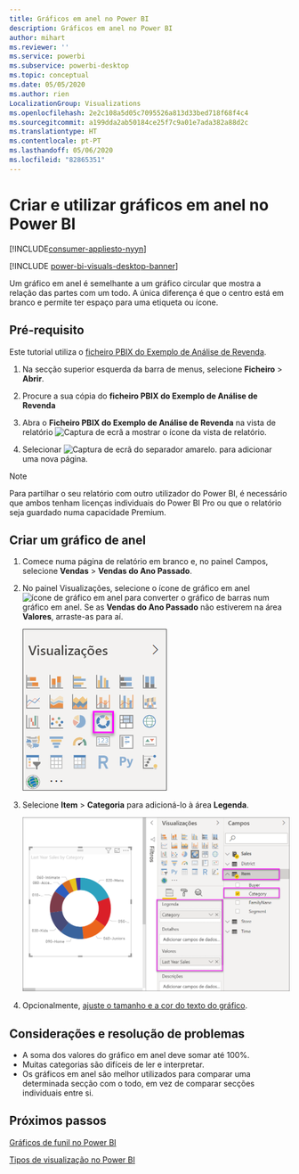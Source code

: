 ```yaml
---
title: Gráficos em anel no Power BI
description: Gráficos em anel no Power BI
author: mihart
ms.reviewer: ''
ms.service: powerbi
ms.subservice: powerbi-desktop
ms.topic: conceptual
ms.date: 05/05/2020
ms.author: rien
LocalizationGroup: Visualizations
ms.openlocfilehash: 2e2c108a5d05c7095526a813d33bed718f68f4c4
ms.sourcegitcommit: a199dda2ab50184ce25f7c9a01e7ada382a88d2c
ms.translationtype: HT
ms.contentlocale: pt-PT
ms.lasthandoff: 05/06/2020
ms.locfileid: "82865351"
---
```

# <a name="create-and-use-doughnut-charts-in-power-bi"></a>Criar e utilizar gráficos em anel no Power BI

[!INCLUDE[consumer-appliesto-nyyn](../includes/consumer-appliesto-nyyn.md)]

[!INCLUDE [power-bi-visuals-desktop-banner](../includes/power-bi-visuals-desktop-banner.md)]

Um gráfico em anel é semelhante a um gráfico circular que mostra a relação das partes com um todo. A única diferença é que o centro está em branco e permite ter espaço para uma etiqueta ou ícone.

## <a name="prerequisite"></a>Pré-requisito

Este tutorial utiliza o [ficheiro PBIX do Exemplo de Análise de Revenda](https://download.microsoft.com/download/9/6/D/96DDC2FF-2568-491D-AAFA-AFDD6F763AE3/Retail%20Analysis%20Sample%20PBIX.pbix).

1. Na secção superior esquerda da barra de menus, selecione **Ficheiro** > **Abrir**.
   
2. Procure a sua cópia do **ficheiro PBIX do Exemplo de Análise de Revenda**

1. Abra o **Ficheiro PBIX do Exemplo de Análise de Revenda** na vista de relatório ![Captura de ecrã a mostrar o ícone da vista de relatório](media/power-bi-visualization-kpi/power-bi-report-view.png).

1. Selecionar ![Captura de ecrã do separador amarelo.](media/power-bi-visualization-kpi/power-bi-yellow-tab.png) para adicionar uma nova página.


> [!NOTE]
> Para partilhar o seu relatório com outro utilizador do Power BI, é necessário que ambos tenham licenças individuais do Power BI Pro ou que o relatório seja guardado numa capacidade Premium.    

## <a name="create-a-doughnut-chart"></a>Criar um gráfico de anel

1. Comece numa página de relatório em branco e, no painel Campos, selecione **Vendas** \> **Vendas do Ano Passado**.  
   
3. No painel Visualizações, selecione o ícone de gráfico em anel ![ícone de gráfico em anel](media/power-bi-visualization-doughnut-charts/power-bi-icon.png) para converter o gráfico de barras num gráfico em anel. Se as **Vendas do Ano Passado** não estiverem na área **Valores**, arraste-as para aí.
     
   ![Painel de visualização com gráfico em anel selecionado](media/power-bi-visualization-doughnut-charts/power-bi-doughnut-chart.png)

4. Selecione **Item** \> **Categoria** para adicioná-lo à área **Legenda**. 
     
    ![gráfico em anel junto ao painel Campos](media/power-bi-visualization-doughnut-charts/power-bi-doughnut-done.png)

5. Opcionalmente, [ajuste o tamanho e a cor do texto do gráfico](power-bi-visualization-customize-title-background-and-legend.md). 

## <a name="considerations-and-troubleshooting"></a>Considerações e resolução de problemas
* A soma dos valores do gráfico em anel deve somar até 100%.
* Muitas categorias são difíceis de ler e interpretar.
* Os gráficos em anel são melhor utilizados para comparar uma determinada secção com o todo, em vez de comparar secções individuais entre si. 

## <a name="next-steps"></a>Próximos passos
[Gráficos de funil no Power BI](power-bi-visualization-funnel-charts.md)

[Tipos de visualização no Power BI](power-bi-visualization-types-for-reports-and-q-and-a.md)


